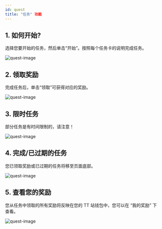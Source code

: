 ```yaml
---
id: quest
title: "任务" 功能
---
```

## 1. 如何开始?
选择您要开始的任务，然后单击“开始”。按照每个任务卡的说明完成任务。

![quest-image](assets/img/quest/Quest_Tips_01.png)

## 2. 领取奖励
完成任务后，单击“领取”可获得对应的奖励。

![quest-image](assets/img/quest/Quest_Tips_02.png)

## 3. 限时任务
部分任务是有时间限制的，请注意！

![quest-image](assets/img/quest/Quest_Tips_03.png)

## 4. 完成/已过期的任务
您已领取奖励或已过期的任务将移至页面底部。

![quest-image](assets/img/quest/Quest_Tips_04.png)

## 5. 查看您的奖励
您从任务中领取的所有奖励将反映在您的 TT 站钱包中，您可以在 “我的奖励” 下查看。

![quest-image](assets/img/quest/Quest_Tips_05.png)